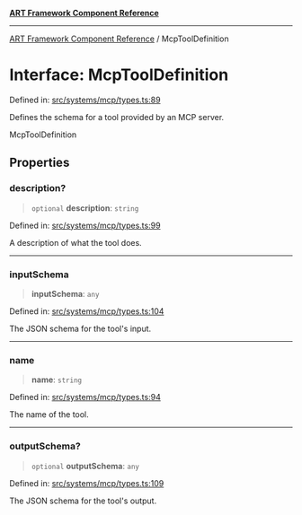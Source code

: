 [**ART Framework Component Reference**](../README.md)

***

[ART Framework Component Reference](../README.md) / McpToolDefinition

# Interface: McpToolDefinition

Defined in: [src/systems/mcp/types.ts:89](https://github.com/hashangit/ART/blob/389c66e54bc50d9dde33052d28a5a19571a13dbf/src/systems/mcp/types.ts#L89)

Defines the schema for a tool provided by an MCP server.

 McpToolDefinition

## Properties

### description?

> `optional` **description**: `string`

Defined in: [src/systems/mcp/types.ts:99](https://github.com/hashangit/ART/blob/389c66e54bc50d9dde33052d28a5a19571a13dbf/src/systems/mcp/types.ts#L99)

A description of what the tool does.

***

### inputSchema

> **inputSchema**: `any`

Defined in: [src/systems/mcp/types.ts:104](https://github.com/hashangit/ART/blob/389c66e54bc50d9dde33052d28a5a19571a13dbf/src/systems/mcp/types.ts#L104)

The JSON schema for the tool's input.

***

### name

> **name**: `string`

Defined in: [src/systems/mcp/types.ts:94](https://github.com/hashangit/ART/blob/389c66e54bc50d9dde33052d28a5a19571a13dbf/src/systems/mcp/types.ts#L94)

The name of the tool.

***

### outputSchema?

> `optional` **outputSchema**: `any`

Defined in: [src/systems/mcp/types.ts:109](https://github.com/hashangit/ART/blob/389c66e54bc50d9dde33052d28a5a19571a13dbf/src/systems/mcp/types.ts#L109)

The JSON schema for the tool's output.

